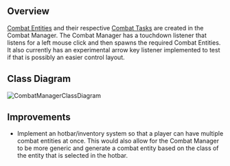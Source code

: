 ## Overview
[Combat Entities](/combat/combat-entities) and their respective [Combat Tasks](/combat/combat-tasks) are created in the Combat Manager. The Combat Manager has a touchdown listener that listens for a left mouse click and then spawns the required Combat Entities. It also currently has an experimental arrow key listener implemented to test if that is possibly an easier control layout.
## Class Diagram
![CombatManagerClassDiagram](uploads/1bd3ad9ea496a83dc847c5989a5cdbf6/CombatManagerClassDiagram.PNG)
## Improvements
- Implement an hotbar/inventory system so that a player can have multiple combat entities at once. This would also allow for the Combat Manager to be more generic and generate a combat entity based on the class of the entity that is selected in the hotbar.